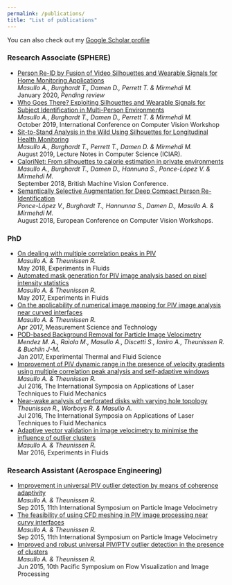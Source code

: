```yaml
---
permalink: /publications/
title: "List of publications"
---
```


You can also check out my [Google Scholar profile](https://scholar.google.com/citations?user=J6GebsYAAAAJ)
###   Research Associate (SPHERE)
*	[Person Re-ID by Fusion of Video Silhouettes and Wearable Signals for Home Monitoring Applications](#) <br/>
	_Masullo A., Burghardt T., Damen D., Perrett T. & Mirmehdi M._<br/>
	January 2020, _Pending review_
*	[Who Goes There? Exploiting Silhouettes and Wearable Signals for Subject Identification in Multi-Person Environments](http://openaccess.thecvf.com/content_ICCVW_2019/papers/CVPM/Masullo_Who_Goes_There_Exploiting_Silhouettes_and_Wearable_Signals_for_Subject_ICCVW_2019_paper.pdf) <br/>
	_Masullo A., Burghardt T., Damen D., Perrett T. & Mirmehdi M._<br/>
	October 2019, International Conference on Computer Vision Workshop	
*	[Sit-to-Stand Analysis in the Wild Using Silhouettes for Longitudinal Health Monitoring](https://arxiv.org/abs/1910.01370) <br/>
	_Masullo A., Burghardt T., Perrett T., Damen D. & Mirmehdi M._<br/>
	August 2019, Lecture Notes in Computer Science (ICIAR).	
*	[CaloriNet: From silhouettes to calorie estimation in private environments](https://arxiv.org/abs/1806.08152) <br/>
	_Masullo A., Burghardt T., Damen D., Hannuna S., Ponce-López V. & Mirmehdi M._ <br/>
	September 2018, British Machine Vision Conference.	
*	[Semantically Selective Augmentation for Deep Compact Person Re-Identification](https://link.springer.com/chapter/10.1007/978-3-030-11012-3_41) <br/>
	_Ponce-López V., Burghardt T., Hannunna S., Damen D., Masullo A. & Mirmehdi M._<br/>
	August 2018, European Conference on Computer Vision Workshops.

<a name="phd-publications"></a>
###  PhD
*	[On dealing with multiple correlation peaks in PIV](https://link.springer.com/article/10.1007/s00348-018-2542-z) <br/>
	_Masullo A. & Theunissen R._<br/>
	May 2018, Experiments in Fluids
*	[Automated mask generation for PIV image analysis based on pixel intensity statistics](https://link.springer.com/article/10.1007/s00348-017-2357-3) <br/>
	_Masullo A. & Theunissen R._ <br/>
	May 2017, Experiments in Fluids
*	[On the applicability of numerical image mapping for PIV image analysis near curved interfaces](https://iopscience.iop.org/article/10.1088/1361-6501/aa6c8f/meta) <br/>
	_Masullo A. & Theunissen R._<br/>
	Apr 2017, Measurement Science and Technology
*	[POD-based Background Removal for Particle Image Velocimetry](https://www.sciencedirect.com/science/article/pii/S0894177716302266) <br/>
	_Mendez M. A., Raiola M., Masullo A., Discetti S., Ianiro A., Theunissen R. & Buchlin J-M._<br/>
	Jan 2017, Experimental Thermal and Fluid Science
*	[Improvement of PIV dynamic range in the presence of velocity gradients using multiple correlation peak analysis and self-adaptive windows](http://ltces.dem.ist.utl.pt/lxlaser/lxlaser2016/finalworks2016/papers/03.14_3_56paper.pdf) <br/>
	_Masullo A. & Theunissen R._<br/>
	Jul 2016, The International Symposia on Applications of Laser Techniques to Fluid Mechanics
*	[Near-wake analysis of perforated disks with varying hole topology](https://pdfs.semanticscholar.org/107d/46bce37f1c129c4213b9dd5793f97ea35260.pdf) <br/>
	_Theunissen R., Worboys R. & Masullo A._<br/>
	Jul 2016, The International Symposia on Applications of Laser Techniques to Fluid Mechanics
*	[Adaptive vector validation in image velocimetry to minimise the influence of outlier clusters](https://link.springer.com/article/10.1007/s00348-015-2110-8) <br/>
	_Masullo A. & Theunissen R._<br/>
	Mar 2016, Experiments in Fluids

###  Research Assistant (Aerospace Engineering)
*	[Improvement in universal PIV outlier detection by means of coherence adaptivity](https://research-information.bris.ac.uk/en/publications/improvement-in-universal-piv-outlier-detection-by-means-of-coherence-adaptivity(3d8e6018-580c-4a2f-863b-67181062fb9a).html) <br/>
	_Masullo A. & Theunissen R._<br/>
	Sep 2015, 11th International Symposium on Particle Image Velocimetry
*	[The feasibility of using CFD meshing in PIV image processing near curvy interfaces](https://research-information.bris.ac.uk/en/publications/the-feasibility-of-using-cfd-meshing-in-piv-image-processing-near-curvy-interfaces(768eea24-58b0-403c-a9c8-d12d72600705).html) <br/>
	_Masullo A. & Theunissen R._<br/>
	Sep 2015, 11th International Symposium on Particle Image Velocimetry
*	[Improved and robust universal PIV/PTV outlier detection in the presence of clusters](https://research-information.bris.ac.uk/en/publications/improved-and-robust-universal-pivptv-outlier-detection-in-the-presence-of-clusters(9fb63d3c-d4d3-47c4-949e-eb63628a9de3).html) <br/>
	_Masullo A. & Theunissen R._ <br/>
	Jun 2015, 10th Pacific Symposium on Flow Visualization and Image Processing
